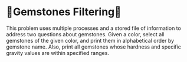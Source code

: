 # 💎Gemstones Filtering💎
This problem uses multiple processes and a stored file of information to address two questions about gemstones. Given a color, select all gemstones of the given color, and print them in alphabetical order by gemstone name. Also, print all gemstones whose hardness and specific gravity values are within specified ranges. 
